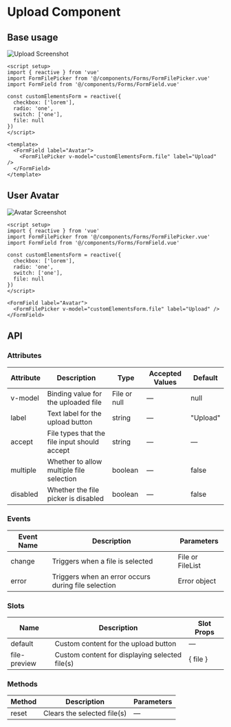 # Upload Component

## Base usage
![Upload Screenshot](/images/upload1.png)

``` vue
<script setup>
import { reactive } from 'vue'
import FormFilePicker from '@/components/Forms/FormFilePicker.vue'
import FormField from '@/components/Forms/FormField.vue'

const customElementsForm = reactive({
  checkbox: ['lorem'],
  radio: 'one',
  switch: ['one'],
  file: null
})
</script>

<template>
  <FormField label="Avatar">
    <FormFilePicker v-model="customElementsForm.file" label="Upload" />
  </FormField>
</template>

```

## User Avatar
![Avatar Screenshot](/images/avatar.png)

``` vue
<script setup>
import { reactive } from 'vue'
import FormFilePicker from '@/components/Forms/FormFilePicker.vue'
import FormField from '@/components/Forms/FormField.vue'

const customElementsForm = reactive({
  checkbox: ['lorem'],
  radio: 'one',
  switch: ['one'],
  file: null
})
</script>

<FormField label="Avatar">
  <FormFilePicker v-model="customElementsForm.file" label="Upload" />
</FormField>

```

## API

### Attributes

| Attribute | Description | Type | Accepted Values | Default |
|-----------|-------------|------|-----------------|---------|
| v-model | Binding value for the uploaded file | File or null | — | null |
| label | Text label for the upload button | string | — | "Upload" |
| accept | File types that the file input should accept | string | — | — |
| multiple | Whether to allow multiple file selection | boolean | — | false |
| disabled | Whether the file picker is disabled | boolean | — | false |

### Events

| Event Name | Description | Parameters |
|------------|-------------|------------|
| change | Triggers when a file is selected | File or FileList |
| error | Triggers when an error occurs during file selection | Error object |

### Slots

| Name | Description | Slot Props |
|------|-------------|------------|
| default | Custom content for the upload button | — |
| file-preview | Custom content for displaying selected file(s) | { file } |

### Methods

| Method | Description | Parameters |
|--------|-------------|------------|
| reset | Clears the selected file(s) | — |
